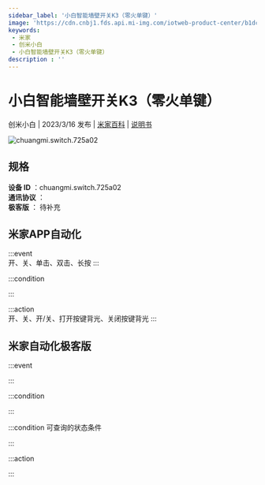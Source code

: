 ```yaml
---
sidebar_label: '小白智能墙壁开关K3（零火单键）'
image: 'https://cdn.cnbj1.fds.api.mi-img.com/iotweb-product-center/b1dc56359948e2b7d7b75a6f406d40a8_1665397768834.png?GalaxyAccessKeyId=AKVGLQWBOVIRQ3XLEW&Expires=9223372036854775807&Signature=uY0QhDGf2AtFp+dGfzYvO5JZxKs='
keywords: 
 - 米家
 - 创米小白
 - 小白智能墙壁开关K3（零火单键）
description : ''
---
```

# 小白智能墙壁开关K3（零火单键）

创米小白 | 2023/3/16 发布 | [米家百科](https://home.mi.com/webapp/content/baike/product/index.html?model=chuangmi.switch.725a02) | [说明书](https://home.mi.com/views/introduction.html?model=chuangmi.switch.725a02&region=cn)

![chuangmi.switch.725a02](https://cdn.cnbj1.fds.api.mi-img.com/iotweb-product-center/b1dc56359948e2b7d7b75a6f406d40a8_1665397768834.png?GalaxyAccessKeyId=AKVGLQWBOVIRQ3XLEW&Expires=9223372036854775807&Signature=uY0QhDGf2AtFp+dGfzYvO5JZxKs=)

## 规格  
> 
**设备 ID** ：chuangmi.switch.725a02  
**通讯协议** ：  
**极客版**  ： 待补充 


## 米家APP自动化  

:::event  
开、关、单击、双击、长按
:::

:::condition  

:::

:::action   
开、关、开/关、打开按键背光、关闭按键背光
:::

## 米家自动化极客版  

:::event  

:::

:::condition  

:::

:::condition 可查询的状态条件  

:::

:::action  

:::

        
